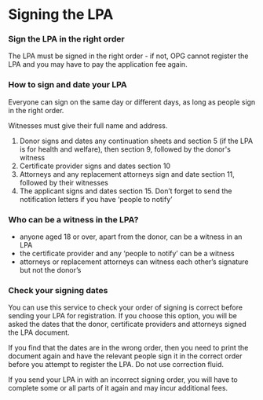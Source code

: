# Signing the LPA

### Sign the LPA in the right order

The LPA must be signed in the right order - if not, OPG cannot register the LPA and you may have to pay the application fee again.

### How to sign and date your LPA

Everyone can sign on the same day or different days, as long as people sign in the right order.

Witnesses must give their full name and address.

1. Donor signs and dates any continuation sheets and section 5 (if the LPA is for health and welfare), then section 9, followed by the donor's witness
2. Certificate provider signs and dates section 10
3. Attorneys and any replacement attorneys sign and date section 11, followed by their witnesses
4. The applicant signs and dates section 15. Don’t forget to send the notification letters if you have ‘people to notify’

### Who can be a witness in the LPA?

* anyone aged 18 or over, apart from the donor, can be a witness in an LPA
* the certificate provider and any ‘people to notify’ can be a witness
* attorneys or replacement attorneys can witness each other’s signature but not the donor’s

### Check your signing dates
You can use this service to check your order of signing is correct before sending your LPA for registration. If you choose this option, you will be asked the dates that the donor, certificate providers and attorneys signed the LPA document.

If you find that the dates are in the wrong order, then you need to print the document again and have the relevant people sign it in the correct order before you attempt to register the LPA. Do not use correction fluid.

If you send your LPA in with an incorrect signing order, you will have to complete some or all parts of it again and may incur additional fees.
